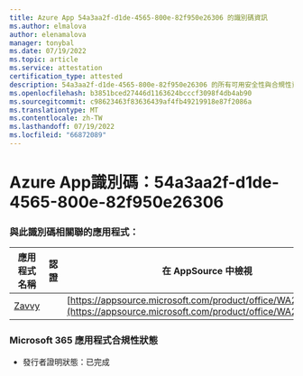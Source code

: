 ```yaml
---
title: Azure App 54a3aa2f-d1de-4565-800e-82f950e26306 的識別碼資訊
ms.author: elmalova
author: elenamalova
manager: tonybal
ms.date: 07/19/2022
ms.topic: article
ms.service: attestation
certification_type: attested
description: 54a3aa2f-d1de-4565-800e-82f950e26306 的所有可用安全性與合規性資訊。
ms.openlocfilehash: b3851bced27446d1163624bcccf3098f4db4ab90
ms.sourcegitcommit: c98623463f83636439af4fb49219918e87f2086a
ms.translationtype: MT
ms.contentlocale: zh-TW
ms.lasthandoff: 07/19/2022
ms.locfileid: "66872089"
---
```

# <a name="azure-app-id-54a3aa2f-d1de-4565-800e-82f950e26306"></a>Azure App識別碼：54a3aa2f-d1de-4565-800e-82f950e26306


### <a name="apps-associated-with-this-id"></a>與此識別碼相關聯的應用程式：
| **應用程式名稱** | **認證** | **在 AppSource 中檢視** |
|--------------|---------------|-----------------------|
| [Zavvy](../forward/WA200003965.md) |  | [https://appsource.microsoft.com/product/office/WA200003965](https://appsource.microsoft.com/product/office/WA200003965) |

### <a name="microsoft-365-app-compliance-status"></a>Microsoft 365 應用程式合規性狀態
- 發行者證明狀態：已完成
